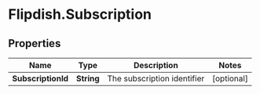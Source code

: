 # Flipdish.Subscription

## Properties
Name | Type | Description | Notes
------------ | ------------- | ------------- | -------------
**SubscriptionId** | **String** | The subscription identifier | [optional] 


